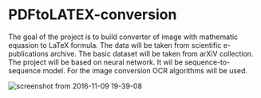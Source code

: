 # PDFtoLATEX-conversion

The goal of the project is to build converter of image with mathematic equasion to LaTeX formula. 
The data will be taken from scientific e-publications archive. 
The basic dataset will be taken from arXiV collection.
The project will be based on neural network. It wil be sequence-to-sequence model.
For the image conversion OCR algorithms will be used. 

![screenshot from 2016-11-09 19-39-08](https://cloud.githubusercontent.com/assets/8483056/20150283/6161c0c4-a6b5-11e6-9ec2-24e585f5e685.png)

